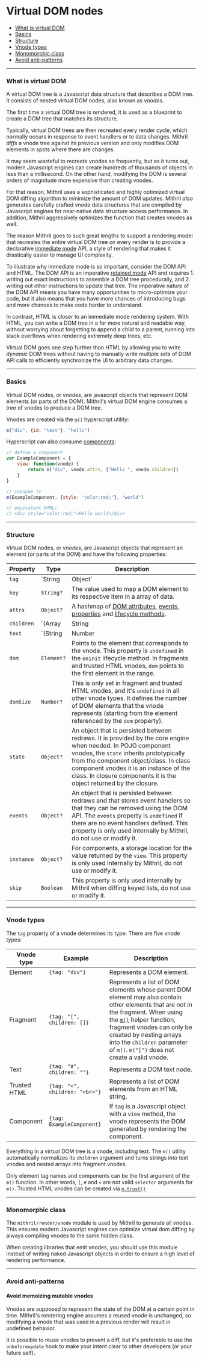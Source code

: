 # Virtual DOM nodes

- [What is virtual DOM](#what-is-virtual-dom)
- [Basics](#basics)
- [Structure](#structure)
- [Vnode types](#vnode-types)
- [Monomorphic class](#monomorphic-class)
- [Avoid anti-patterns](#avoid-anti-patterns)

---

### What is virtual DOM

A virtual DOM tree is a Javascript data structure that describes a DOM tree. It consists of nested virtual DOM nodes, also known as *vnodes*.

The first time a virtual DOM tree is rendered, it is used as a blueprint to create a DOM tree that matches its structure.

Typically, virtual DOM trees are then recreated every render cycle, which normally occurs in response to event handlers or to data changes. Mithril *diffs* a vnode tree against its previous version and only modifies DOM elements in spots where there are changes.

It may seem wasteful to recreate vnodes so frequently, but as it turns out, modern Javascript engines can create hundreds of thousands of objects in less than a millisecond. On the other hand, modifying the DOM is several orders of magnitude more expensive than creating vnodes.

For that reason, Mithril uses a sophisticated and highly optimized virtual DOM diffing algorithm to minimize the amount of DOM updates. Mithril *also* generates carefully crafted vnode data structures that are compiled by Javascript engines for near-native data structure access performance. In addition, Mithril aggressively optimizes the function that creates vnodes as well.

The reason Mithril goes to such great lengths to support a rendering model that recreates the entire virtual DOM tree on every render is to provide a declarative [immediate mode](https://en.wikipedia.org/wiki/Immediate_mode_%28computer_graphics%29) API, a style of rendering that makes it drastically easier to manage UI complexity.

To illustrate why immediate mode is so important, consider the DOM API and HTML. The DOM API is an imperative [retained mode](https://en.wikipedia.org/wiki/Retained_mode) API and requires 1. writing out exact instructions to assemble a DOM tree procedurally, and 2. writing out other instructions to update that tree. The imperative nature of the DOM API means you have many opportunities to micro-optimize your code, but it also means that you have more chances of introducing bugs and more chances to make code harder to understand.

In contrast, HTML is closer to an immediate mode rendering system. With HTML, you can write a DOM tree in a far more natural and readable way, without worrying about forgetting to append a child to a parent, running into stack overflows when rendering extremely deep trees, etc.

Virtual DOM goes one step further than HTML by allowing you to write *dynamic* DOM trees without having to manually write multiple sets of DOM API calls to efficiently synchronize the UI to arbitrary data changes.

---

### Basics

Virtual DOM nodes, or *vnodes*, are javascript objects that represent DOM elements (or parts of the DOM). Mithril's virtual DOM engine consumes a tree of vnodes to produce a DOM tree.

Vnodes are created via the [`m()`](hyperscript.md) hyperscript utility:

```javascript
m("div", {id: "test"}, "hello")
```

Hyperscript can also consume [components](components.md):

```javascript
// define a component
var ExampleComponent = {
	view: function(vnode) {
		return m("div", vnode.attrs, ["Hello ", vnode.children])
	}
}

// consume it
m(ExampleComponent, {style: "color:red;"}, "world")

// equivalent HTML:
// <div style="color:red;">Hello world</div>
```

---

### Structure

Virtual DOM nodes, or *vnodes*, are Javascript objects that represent an element (or parts of the DOM) and have the following properties:

Property   | Type                             | Description
---------- | -------------------------------- | ---
`tag`      | `String|Object`                  | The `nodeName` of a DOM element. It may also be the string `[` if a vnode is a fragment, `#` if it's a text vnode, or `<` if it's a trusted HTML vnode. Additionally, it may be a component.
`key`      | `String?`                        | The value used to map a DOM element to its respective item in a array of data.
`attrs`    | `Object?`                        | A hashmap of [DOM attributes](hyperscript.md#dom-attributes), [events](hyperscript.md#events), [properties](hyperscript.md#properties) and [lifecycle methods](hyperscript.md#lifecycle-methods).
`children` | `(Array|String|Number|Boolean)?` | In most vnode types, the `children` property is an array of vnodes. For text and trusted HTML vnodes, The `children` property is either a string, a number or a boolean.
`text`     | `(String|Number|Boolean)?`       | This is used instead of `children` if a vnode contains a text node as its only child. This is done for performance reasons. Component vnodes never use the `text` property even if they have a text node as their only child.
`dom`      | `Element?`                       | Points to the element that corresponds to the vnode. This property is `undefined` in the `oninit` lifecycle method. In fragments and trusted HTML vnodes, `dom` points to the first element in the range.
`domSize`  | `Number?`                        | This is only set in fragment and trusted HTML vnodes, and it's `undefined` in all other vnode types. It defines the number of DOM elements that the vnode represents (starting from the element referenced by the `dom` property).
`state`    | `Object?`                        | An object that is persisted between redraws. It is provided by the core engine when needed. In POJO component vnodes, the `state` inherits prototypically from the component object/class. In class component vnodes it is an instance of the class. In closure components it is the object returned by the closure.
`events`   | `Object?`                        | An object that is persisted between redraws and that stores event handlers so that they can be removed using the DOM API. The `events` property is `undefined` if there are no event handlers defined. This property is only used internally by Mithril, do not use or modify it.
`instance` | `Object?`                        | For components, a storage location for the value returned by the `view`. This property is only used internally by Mithril, do not use or modify it.
`skip`     | `Boolean`                        | This property is only used internally by Mithril when diffing keyed lists, do not use or modify it.


---

### Vnode types

The `tag` property of a vnode determines its type. There are five vnode types:

Vnode type   | Example                        | Description
------------ | ------------------------------ | ---
Element      | `{tag: "div"}`                 | Represents a DOM element.
Fragment     | `{tag: "[", children: []}`     | Represents a list of DOM elements whose parent DOM element may also contain other elements that are not in the fragment. When using the [`m()`](hyperscript.md) helper function, fragment vnodes can only be created by nesting arrays into the `children` parameter of `m()`. `m("[")` does not create a valid vnode.
Text         | `{tag: "#", children: ""}`     | Represents a DOM text node.
Trusted HTML | `{tag: "<", children: "<br>"}` | Represents a list of DOM elements from an HTML string.
Component    | `{tag: ExampleComponent}`      | If `tag` is a Javascript object with a `view` method, the vnode represents the DOM generated by rendering the component.

Everything in a virtual DOM tree is a vnode, including text. The `m()` utility automatically normalizes its `children` argument and turns strings into text vnodes and nested arrays into fragment vnodes.

Only element tag names and components can be the first argument of the `m()` function. In other words, `[`, `#` and `<` are not valid `selector` arguments for `m()`. Trusted HTML vnodes can be created via [`m.trust()`](trust.md)

---

### Monomorphic class

The `mithril/render/vnode` module is used by Mithril to generate all vnodes. This ensures modern Javascript engines can optimize virtual dom diffing by always compiling vnodes to the same hidden class.

When creating libraries that emit vnodes, you should use this module instead of writing naked Javascript objects in order to ensure a high level of rendering performance.

---

### Avoid anti-patterns

#### Avoid memoizing mutable vnodes

Vnodes are supposed to represent the state of the DOM at a certain point in time. Mithril's rendering engine assumes a reused vnode is unchanged, so modifying a vnode that was used in a previous render will result in undefined behavior.

It is possible to reuse vnodes to prevent a diff, but it's preferable to use the `onbeforeupdate` hook to make your intent clear to other developers (or your future self).
